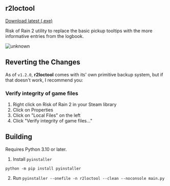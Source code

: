 ## r2loctool

[Download latest (.exe)](https://github.com/jack-avery/r2loctool/releases/latest/download/r2loctool.exe)

Risk of Rain 2 utility to replace the basic pickup tooltips with the more informative entries from the logbook.

![unknown](https://user-images.githubusercontent.com/47289484/184265517-7b36d422-5c72-4962-a6e2-45791db8118c.png)

## Reverting the Changes
As of `v1.2.0`, **r2loctool** comes with its' own primitive backup system, but if that doesn't work, I recommend you:
### Verify integrity of game files
1. Right click on Risk of Rain 2 in your Steam library
2. Click on Properties
3. Click on "Local Files" on the left
4. Click "Verify integrity of game files..."

## Building
Requires Python 3.10 or later.

1. Install `pyinstaller`
```
python -m pip install pyinstaller
```
2. Run `pyinstaller --onefile -n r2loctool --clean --noconsole main.py`
